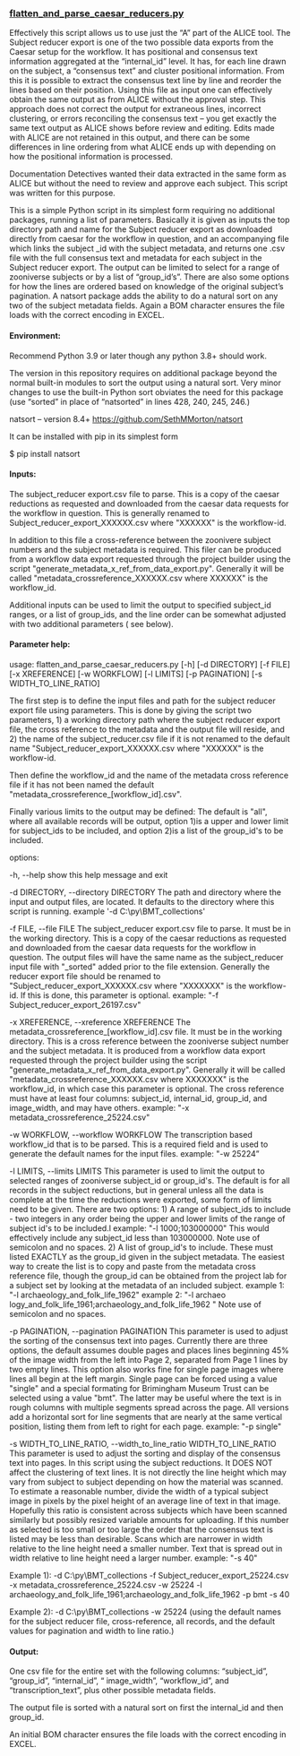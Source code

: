 ###  [flatten_and_parse_caesar_reducers.py](https://github.com/PmasonFF/Zooniverse-data-digging/blob/master/Line%20Transcription%20and%20ALICE/flatten_and_parse_caesar_reducers.py)

Effectively this script allows us to use just the “A” part of the ALICE tool.  The Subject reducer export is one of the two possible data exports from the Caesar setup for the workflow.  It has positional and consensus text information aggregated at the “internal_id” level.  It has, for each line drawn on the subject, a “consensus text” and cluster positional information.  From this it is possible to extract the consensus text line by line and reorder the lines based on their position.  Using this file as input one can effectively obtain the same output as from ALICE without the approval step.   This approach does not correct the output for extraneous lines, incorrect clustering, or errors reconciling the consensus text – you get exactly the same text output as ALICE  shows before review and editing.  Edits made with ALICE are not retained in this output, and there can be some differences in line ordering from what ALICE ends up with depending on how the positional information is processed.
 
Documentation Detectives  wanted their data extracted in the same form as ALICE but without the need to review and approve each subject.  This script was written for this purpose.

This is a simple Python script in its simplest form requiring no additional packages, running a list of parameters. Basically it is given as inputs the top directory path and name for the Subject reducer export as downloaded directly from caesar for the workflow in question, and an accompanying file which links the subject _id with the subject metadata, and returns one .csv file with the full consensus text and metadata for each subject in the Subject reducer export.  The output can be limited to select for a range of zooniverse subjects or by a list of “group_id’s”.  There are also some options for how the lines are ordered based on knowledge of the original subject’s pagination.  A natsort package adds the ability to do a natural sort on any two of the subject metadata fields.  Again a BOM character ensures the file loads with the correct encoding in EXCEL. 

#### Environment:

Recommend Python 3.9 or later though any python 3.8+ should work.

The version in this repository requires on additional package beyond the normal built-in modules to sort the output using a natural sort.  Very minor changes to use the built-in Python sort obviates the need for this package (use “sorted” in place of “natsorted” in lines 428, 240, 245, 246.)

natsort – version 8.4+   https://github.com/SethMMorton/natsort

It can be installed with pip in its simplest form

$ pip install natsort
 

#### Inputs:

The subject_reducer export.csv file to parse. This is a copy of the caesar reductions as requested and downloaded from the caesar data requests for the workflow in question. This is generally renamed to Subject_reducer_export_XXXXXX.csv where "XXXXXX" is the workflow-id.

 In addition to this file a cross-reference between the zoonivere subject numbers and the subject metadata is required. This filer can be produced from a workflow data export requested through the project builder using the script                        "generate_metadata_x_ref_from_data_export.py".  Generally it will be called                        "metadata_crossreference_XXXXXX.csv where XXXXXX" is the workflow_id.

Additional inputs can be used to limit the output to specified subject_id ranges, or a list of group_ids, and the line order can be somewhat adjusted with two additional parameters ( see below).   

#### Parameter help:

usage: flatten_and_parse_caesar_reducers.py [-h] [-d DIRECTORY] [-f FILE]
                                            [-x XREFERENCE] [-w WORKFLOW]
                                            [-l LIMITS] [-p PAGINATION]
                                            [-s WIDTH_TO_LINE_RATIO]

The first step is to define the input files and path for the subject 
reducer export file using parameters. This is done by giving the 
script two parameters, 1) a working directory path where the subject 
reducer export file, the cross reference to the metadata and the 
output file will reside, and 2) the name of the subject_reducer.csv 
file if it is not renamed to the default name 
"Subject_reducer_export_XXXXXX.csv where "XXXXXX" is the workflow-id. 

Then define the workflow_id and the name of the metadata cross reference 
file if it has not been named the default 
"metadata_crossreference_[workflow_id].csv".

Finally various limits to the output may be defined:  The default is 
"all", where all available records will be output, option 1)is a upper 
and lower limit for subject_ids to be included, and option 2)is a list 
of the group_id's to be included. 

options:

  -h, --help            show this help message and exit

  -d DIRECTORY, --directory DIRECTORY
                        The path and directory where the input and output
                        files, are located. It defaults to the directory where
                        this script is running. example '-d
                        C:\py\BMT_collections'

  -f FILE, --file FILE  The subject_reducer export.csv file to parse. It must
                        be in the working directory. This is a copy of the
                        caesar reductions as requested and downloaded from the
                        caesar data requests for the workflow in question. The
                        output files will have the same name as the
                        subject_reducer input file with "_sorted" added prior
                        to the file extension. Generally the reducer export
                        file should be renamed to
                        "Subject_reducer_export_XXXXXX.csv where "XXXXXXX" is
                        the workflow-id. If this is done, this parameter is
                        optional. example: "-f
                        Subject_reducer_export_26197.csv"

  -x XREFERENCE, --xreference XREFERENCE
                        The metadata_crossreference_[workflow_id].csv file. It
                        must be in the working directory. This is a cross
                        reference between the zooniverse subject number and
                        the subject metadata. It is produced from a workflow
                        data export requested through the project builder
                        using the script
                        "generate_metadata_x_ref_from_data_export.py".
                        Generally it will be called
                        "metadata_crossreference_XXXXXX.csv where XXXXXXX" is
                        the workflow_id, in which case this parameter is
                        optional. The cross reference must have at least four
                        columns: subject_id, internal_id, group_id, and
                        image_width, and may have others. example: "-x
                        metadata_crossreference_25224.csv"

  -w WORKFLOW, --workflow WORKFLOW
                        The transcription based workflow_id that is to be
                        parsed. This is a required field and is used to
                        generate the default names for the input files.
                        example: "-w 25224”

  -l LIMITS, --limits LIMITS
                        This parameter is used to limit the output to selected
                        ranges of zooniverse subject_id or group_id's. The
                        default is for all records in the subject reductions,
                        but in general unless all the data is complete at the
                        time the reductions were exported, some form of limits
                        need to be given. There are two options: 1) A range of
                        subject_ids to include - two integers in any order
                        being the upper and lower limits of the range of
                        subject id's to be included.l example: "-l
                        1000;103000000" This would effectively include any
                        subject_id less than 103000000. Note use of semicolon
                        and no spaces. 2) A list of group_id's to include.
                        These must listed EXACTLY as the group_id given in the
                        subject metadata. The easiest way to create the list
                        is to copy and paste from the metadata cross reference
                        file, though the group_id can be obtained from the
                        project lab for a subject set by looking at the
                        metadata of an included subject. example 1: "-l
                        archaeology_and_folk_life_1962" example 2: "-l archaeo
                        logy_and_folk_life_1961;archaeology_and_folk_life_1962
                        " Note use of semicolon and no spaces.

  -p PAGINATION, --pagination PAGINATION
                        This parameter is used to adjust the sorting of the
                        consensus text into pages. Currently there are three
                        options, the default assumes double pages and places
                        lines beginning 45% of the image width from the left
                        into Page 2, separated from Page 1 lines by two empty
                        lines. This option also works fine for single page
                        images where lines all begin at the left margin.
                        Single page can be forced using a value "single" and a
                        special formating for Brimingham Museum Trust can be
                        selected using a value "bmt". The latter may be useful
                        where the text is in rough columns with multiple
                        segments spread across the page. All versions add a
                        horizontal sort for line segments that are nearly at
                        the same vertical position, listing them from left to
                        right for each page. example: "-p single"

  -s WIDTH_TO_LINE_RATIO, --width_to_line_ratio WIDTH_TO_LINE_RATIO
                        This parameter is used to adjust the sorting and
                        display of the consensus text into pages. In this
                        script using the subject reductions. It DOES NOT
                        affect the clustering of text lines. It is not
                        directly the line height which may vary from subject
                        to subject depending on how the material was scanned.
                        To estimate a reasonable number, divide the width of a
                        typical subject image in pixels by the pixel height of
                        an average line of text in that image. Hopefully this
                        ratio is consistent across subjects which have been
                        scanned similarly but possibly resized variable
                        amounts for uploading. If this number as selected is
                        too small or too large the order that the consensus
                        text is listed may be less than desirable. Scans which
                        are narrower in width relative to the line height need
                        a smaller number. Text that is spread out in width
                        relative to line height need a larger number. example:
                        "-s 40"

Example 1): -d C:\py\BMT_collections -f Subject_reducer_export_25224.csv -x metadata_crossreference_25224.csv -w 25224 -l archaeology_and_folk_life_1961;archaeology_and_folk_life_1962 -p bmt -s 40

Example 2): -d C:\py\BMT_collections -w 25224  (using the default names for the subject reducer file, cross-reference, all records, and the default values for pagination and width to line ratio.)

#### Output:
One csv file for the entire set with the following columns:
“subject_id”, “group_id”, “internal_id”, “ image_width”, “workflow_id”, and “transcription_text”, plus other possible metadata fields.

The output file is sorted with a natural sort on first the internal_id and then group_id.

An initial BOM character ensures the file loads with the correct encoding in EXCEL. 

